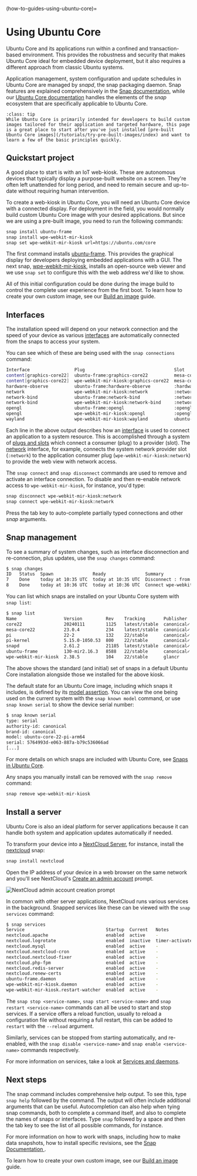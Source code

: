 (how-to-guides-using-ubuntu-core)=
# Using Ubuntu Core

Ubuntu Core and its applications run within a confined and transaction-based environment. This provides the robustness and security that makes Ubuntu Core ideal for embedded device deployment, but it also requires a different approach from classic Ubuntu systems. 

Application management, system configuration and update schedules in Ubuntu Core are managed by *snapd*, the snap packaging daemon. Snap features are explained comprehensively in the [Snap documentation](https://snapcraft.io/docs), while our [Ubuntu Core documentation](https://ubuntu.com/core/docs) handles the elements of the _snap_ ecosystem that are specifically applicable to Ubuntu Core.

```{admonition} Create your own images
:class: tip
While Ubuntu Core is primarily intended for developers to build custom images tailored for their application and targeted hardware, this page is a great place to start after you've just installed [pre-built Ubuntu Core images](/tutorials/try-pre-built-images/index) and want to learn a few of the basic principles quickly.
```

## Quickstart project

A good place to start is with an IoT web-kiosk. These are autonomous devices that typically display a purpose-built website on a screen. They're often left unattended for long period, and need to remain secure and up-to-date without requiring human intervention. 

To create a web-kiosk in Ubuntu Core, you will need an Ubuntu Core device with a connected display. For deployment in the field, you would normally build custom Ubuntu Core image with your desired applications. But since we are using a pre-built image, you need to run the following commands:

```bash
snap install ubuntu-frame 
snap install wpe-webkit-mir-kiosk
snap set wpe-webkit-mir-kiosk url=https://ubuntu.com/core
```

The first command installs [ubuntu-frame](https://snapcraft.io/ubuntu-frame). This provides the graphical display for developers deploying embedded applications with a GUI. The next snap, [wpe-webkit-mir-kiosk](https://snapcraft.io/wpe-webkit-mir-kiosk), installs an open-source web viewer and we use `snap set` to configure this with the web address we'd like to show. 

All of this initial configuration could be done during the image build to control the complete user experience from the first boot. To learn how to create your own custom image, see our [Build an image](/tutorials/build-your-first-image/index) guide.

## Interfaces

The installation speed will depend on your network connection and the speed of your device as various [interfaces](https://snapcraft.io/docs/interfaces) are automatically connected from the snaps to access your system. 

You can see which of these are being used with the `snap connections` command:

```bash
Interface                 Plug                                  Slot                         Notes
content[graphics-core22]  ubuntu-frame:graphics-core22          mesa-core22:graphics-core22  -
content[graphics-core22]  wpe-webkit-mir-kiosk:graphics-core22  mesa-core22:graphics-core22  -
hardware-observe          ubuntu-frame:hardware-observe         :hardware-observe            -
network                   wpe-webkit-mir-kiosk:network          :network                     -
network-bind              ubuntu-frame:network-bind             :network-bind                -
network-bind              wpe-webkit-mir-kiosk:network-bind     :network-bind                -
opengl                    ubuntu-frame:opengl                   :opengl                      -
opengl                    wpe-webkit-mir-kiosk:opengl           :opengl                      -
wayland                   wpe-webkit-mir-kiosk:wayland          ubuntu-frame:wayland         -
```

Each line in the above output describes how an [interface](https://snapcraft.io/docs/supported-interfaces) is used to connect an application to a system resource. This is accomplished through a system of [plugs and slots](https://snapcraft.io/docs/interface-management#heading--slots-plugs) which connect a consumer (plug) to a provider (slot). The [network](https://snapcraft.io/docs/network-interface) interface, for example, connects the system network provider slot (`:network`) to the application consumer plug (`wpe-webkit-mir-kiosk:network`) to provide the web view with network access.

The `snap connect` and `snap disconnect` commands are used to remove and activate an interface connection. To disable and then re-enable network access to `wpe-webkit-mir-kiosk`, for instance, you'd type:

```bash
snap disconnect wpe-webkit-mir-kiosk:network
snap connect wpe-webkit-mir-kiosk:network
```

Press the tab key to auto-complete partially typed connections and other _snap_ arguments.

## Snap management

To see a summary of system changes, such as interface disconnection and re-connection, plus updates, use the `snap changes` command:

```bash
$ snap changes
ID   Status  Spawn               Ready               Summary
7    Done    today at 10:35 UTC  today at 10:35 UTC  Disconnect : from wpe-webkit-mir-kiosk:network
8    Done    today at 10:36 UTC  today at 10:36 UTC  Connect wpe-webkit-mir-kiosk:network to snapd:network

```

You can list which snaps are installed on your Ubuntu Core system with `snap list`:

```bash
$ snap list
Name                  Version         Rev    Tracking       Publisher   Notes
core22                20240111        1125   latest/stable  canonical✓  base
mesa-core22           23.0.4          234    latest/stable  canonical✓  -
pi                    22-2            132    22/stable      canonical✓  gadget
pi-kernel             5.15.0-1050.53  800    22/stable      canonical✓  kernel
snapd                 2.61.2          21185  latest/stable  canonical✓  snapd
ubuntu-frame          130-mir2.16.3   8588   22/stable      canonical✓  -
wpe-webkit-mir-kiosk  2.38.5          104    22/stable      glancr      -
```

The above shows the standard (and initial) set of snaps in a default Ubuntu Core installation alongside those we installed for the above kiosk.

The default state for an Ubuntu Core image, including which snaps it includes, is defined by its [model assertion](/reference/assertions/model). You can view the one being used on the current system with the `snap known model` command, or use `snap known serial` to show the device serial number:

```bash
$ snap known serial
type: serial
authority-id: canonical
brand-id: canonical
model: ubuntu-core-22-pi-arm64
serial: 5764993d-e063-887a-b79c536066ad
[...]
```

For more details on which snaps are included with Ubuntu Core, see [Snaps in Ubuntu Core](/explanation/core-elements/snaps-in-ubuntu-core).

Any snaps you manually install can be removed with the `snap remove` command:

```bash
snap remove wpe-webkit-mir-kiosk
```

## Install a server

Ubuntu Core is also an ideal platform for server applications because it can handle both system and application updates automatically if needed.

To transform your device into a [NextCloud Server](https://nextcloud.com/athome/), for instance, install the [nextcloud](https://snapcraft.io/nextcloud) snap:

```bash
snap install nextcloud
```

Open the IP address of your device in a web browser on the same network and you'll see NextCloud's [Create an admin account](https://docs.nextcloud.com/server/latest/admin_manual/installation/installation_wizard.html) prompt.

![NextCloud admin account creation prompt](https://assets.ubuntu.com/v1/81d2e822-nextcloud.png)

In common with other server applications, NextCloud runs various services in the background. Snapped services like these can be viewed with the `snap services` command:

```bash
$ snap services
Service                               Startup  Current   Notes
nextcloud.apache                      enabled  active    -
nextcloud.logrotate                   enabled  inactive  timer-activated
nextcloud.mysql                       enabled  active    -
nextcloud.nextcloud-cron              enabled  active    -
nextcloud.nextcloud-fixer             enabled  active    -
nextcloud.php-fpm                     enabled  active    -
nextcloud.redis-server                enabled  active    -
nextcloud.renew-certs                 enabled  active    -
ubuntu-frame.daemon                   enabled  active    -
wpe-webkit-mir-kiosk.daemon           enabled  active    -
wpe-webkit-mir-kiosk.restart-watcher  enabled  active    -
```

The `snap stop <service-name>`, `snap start <service-name>` and `snap restart <service-name>` commands can all be used to start and stop services. If a service offers a reload function, usually to reload a configuration file without requiring a full restart, this can be added to `restart` with the `--reload` argument.

Similarly, services can be stopped from starting automatically, and re-enabled, with the `snap disable <service-name>` and `snap enable <service-name>` commands respectively.

For more information on services, take a look at [Services and daemons](https://snapcraft.io/docs/services-and-daemons).

## Next steps

The snap command includes comprehensive help output. To see this, type `snap help` followed by the command. The output will often include additional arguments that can be useful. Autocompletion can also help when tying snap commands, both to complete a command itself, and also to complete the names of snaps or interfaces. Type `snap` followed by a space and then the tab key to see the list of all possible commands, for instance.

For more information on how to work with snaps, including how to make data snapshots, how to install specific revisions, see the [Snap Documentation ](https://snapcraft.io/docs/). 

To learn how to create your own custom image, see our [Build an image](/tutorials/build-your-first-image/index) guide.

